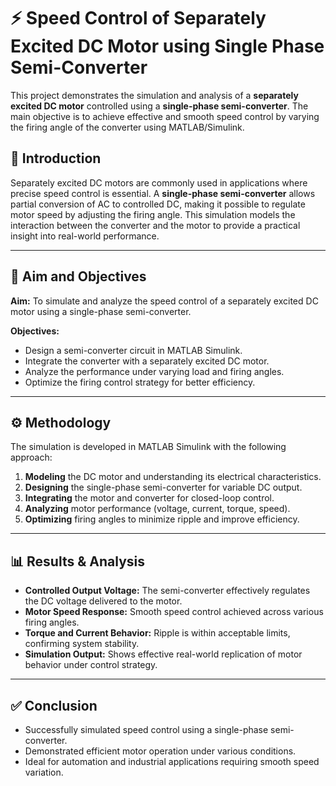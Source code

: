 
# ⚡ Speed Control of Separately Excited DC Motor using Single Phase Semi-Converter

This project demonstrates the simulation and analysis of a **separately excited DC motor** controlled using a **single-phase semi-converter**. The main objective is to achieve effective and smooth speed control by varying the firing angle of the converter using MATLAB/Simulink.


## 📌 Introduction

Separately excited DC motors are commonly used in applications where precise speed control is essential. A **single-phase semi-converter** allows partial conversion of AC to controlled DC, making it possible to regulate motor speed by adjusting the firing angle. This simulation models the interaction between the converter and the motor to provide a practical insight into real-world performance.

---

## 🎯 Aim and Objectives

**Aim:**
To simulate and analyze the speed control of a separately excited DC motor using a single-phase semi-converter.

**Objectives:**

* Design a semi-converter circuit in MATLAB Simulink.
* Integrate the converter with a separately excited DC motor.
* Analyze the performance under varying load and firing angles.
* Optimize the firing control strategy for better efficiency.

---

## ⚙️ Methodology

The simulation is developed in MATLAB Simulink with the following approach:

1. **Modeling** the DC motor and understanding its electrical characteristics.
2. **Designing** the single-phase semi-converter for variable DC output.
3. **Integrating** the motor and converter for closed-loop control.
4. **Analyzing** motor performance (voltage, current, torque, speed).
5. **Optimizing** firing angles to minimize ripple and improve efficiency.

---

## 📊 Results & Analysis

* **Controlled Output Voltage:** The semi-converter effectively regulates the DC voltage delivered to the motor.
* **Motor Speed Response:** Smooth speed control achieved across various firing angles.
* **Torque and Current Behavior:** Ripple is within acceptable limits, confirming system stability.
* **Simulation Output:** Shows effective real-world replication of motor behavior under control strategy.

---

## ✅ Conclusion

* Successfully simulated speed control using a single-phase semi-converter.
* Demonstrated efficient motor operation under various conditions.
* Ideal for automation and industrial applications requiring smooth speed variation.

